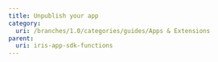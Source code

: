 ```yaml
---
title: Unpublish your app
category:
  uri: /branches/1.0/categories/guides/Apps & Extensions
parent:
  uri: iris-app-sdk-functions
---
```



